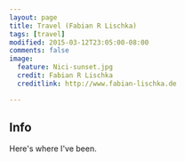 ```yaml
---
layout: page
title: Travel (Fabian R Lischka)
tags: [travel]
modified: 2015-03-12T23:05:00-08:00
comments: false
image:
  feature: Nici-sunset.jpg
  credit: Fabian R Lischka
  creditlink: http://www.fabian-lischka.de

---
```



## Info

Here's where I've been.
